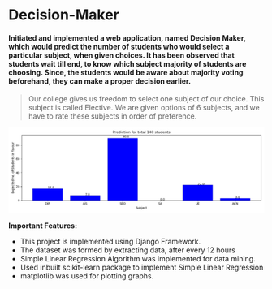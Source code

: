 # Decision-Maker
#### Initiated and implemented a web application, named Decision Maker, which would predict the number of students who would select a particular subject, when given choices. It has been observed that students wait till end, to know which subject majority of students are choosing. Since, the students would be aware about majority voting beforehand, they can make a proper decision earlier.

> Our college gives us freedom to select one subject of our choice. This subject is called Elective. We are given options of 6 subjects, and we have to rate these subjects in order of preference. 

![Analysis](https://github.com/rkasale28/Decision-Maker/blob/master/static/images/fp/analysis.jpg)

**Important Features:**
* This project is implemented using Django Framework.
* The dataset was formed by extracting data, after every 12 hours
* Simple Linear Regression Algorithm was implemented for data mining.
* Used inbuilt scikit-learn package to implement Simple Linear Regression
* matplotlib was used for plotting graphs.
